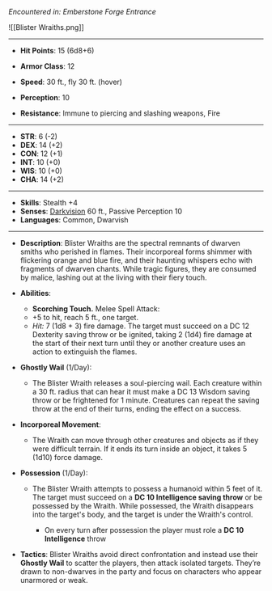 _Encountered in: Emberstone Forge Entrance_

![[Blister Wraiths.png]]

---

- **Hit Points**: 15 (6d8+6)
- **Armor Class**: 12
- **Speed**: 30 ft., fly 30 ft. (hover)
- **Perception**: 10

- **Resistance**: Immune to piercing and slashing weapons, Fire

---

- **STR**: 6 (-2)
- **DEX**: 14 (+2)
- **CON**: 12 (+1)
- **INT**: 10 (+0)
- **WIS**: 10 (+0)
- **CHA**: 14 (+2)

---

- **Skills**: Stealth +4
- **Senses**: [Darkvision](https://www.dndbeyond.com/sources/dnd/free-rules/rules-glossary#Darkvision) 60 ft., Passive Perception 10
- **Languages**: Common, Dwarvish

---

- **Description**: Blister Wraiths are the spectral remnants of dwarven smiths who perished in flames. Their incorporeal forms shimmer with flickering orange and blue fire, and their haunting whispers echo with fragments of dwarven chants. While tragic figures, they are consumed by malice, lashing out at the living with their fiery touch.

- **Abilities**:
    - **Scorching Touch.** Melee Spell Attack:
    - +5 to hit, reach 5 ft., one target.
    - _Hit:_ 7 (1d8 + 3) fire damage. The target must succeed on a DC 12 Dexterity saving throw or be ignited, taking 2 (1d4) fire damage at the start of their next turn until they or another creature uses an action to extinguish the flames.
    
- **Ghostly Wail** (1/Day):
    - The Blister Wraith releases a soul-piercing wail. Each creature within a 30 ft. radius that can hear it must make a DC 13 Wisdom saving throw or be frightened for 1 minute. Creatures can repeat the saving throw at the end of their turns, ending the effect on a success.

- **Incorporeal Movement**:
    - The Wraith can move through other creatures and objects as if they were difficult terrain. If it ends its turn inside an object, it takes 5 (1d10) force damage.
    
- **Possession** (1/Day):
	- The Blister Wraith attempts to possess a humanoid within 5 feet of it. The target must succeed on a **DC 10 Intelligence saving throw** or be possessed by the Wraith. While possessed, the Wraith disappears into the target's body, and the target is under the Wraith's control.
		
	    - On every turn after possession the player must role a **DC 10 Intelligence** throw
    
- **Tactics**: Blister Wraiths avoid direct confrontation and instead use their **Ghostly Wail** to scatter the players, then attack isolated targets. They’re drawn to non-dwarves in the party and focus on characters who appear unarmored or weak.
